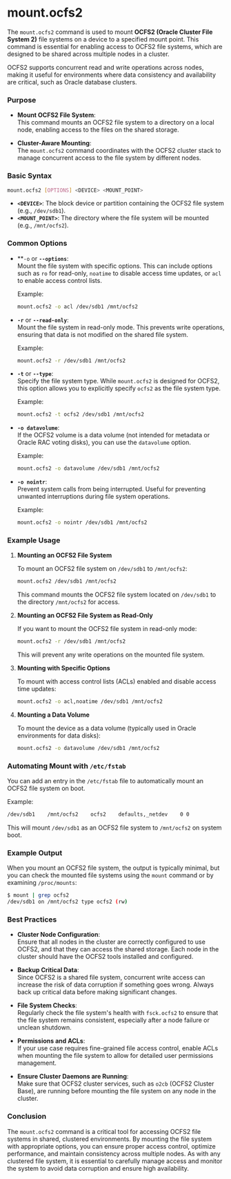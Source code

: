 # mount.ocfs2

The `mount.ocfs2` command is used to mount **OCFS2 (Oracle Cluster File System 2)** file systems on a device to a specified mount point. This command is essential for enabling access to OCFS2 file systems, which are designed to be shared across multiple nodes in a cluster.

OCFS2 supports concurrent read and write operations across nodes, making it useful for environments where data consistency and availability are critical, such as Oracle database clusters.

### Purpose

- **Mount OCFS2 File System**:  
  This command mounts an OCFS2 file system to a directory on a local node, enabling access to the files on the shared storage.
  
- **Cluster-Aware Mounting**:  
  The `mount.ocfs2` command coordinates with the OCFS2 cluster stack to manage concurrent access to the file system by different nodes.

### Basic Syntax

```bash
mount.ocfs2 [OPTIONS] <DEVICE> <MOUNT_POINT>
```

- **`<DEVICE>`**: The block device or partition containing the OCFS2 file system (e.g., `/dev/sdb1`).
- **`<MOUNT_POINT>`**: The directory where the file system will be mounted (e.g., `/mnt/ocfs2`).

### Common Options

- **`-o` or **`--options`**:  
  Mount the file system with specific options. This can include options such as `ro` for read-only, `noatime` to disable access time updates, or `acl` to enable access control lists.

  Example:
  ```bash
  mount.ocfs2 -o acl /dev/sdb1 /mnt/ocfs2
  ```

- **`-r`** or **`--read-only`**:  
  Mount the file system in read-only mode. This prevents write operations, ensuring that data is not modified on the shared file system.

  Example:
  ```bash
  mount.ocfs2 -r /dev/sdb1 /mnt/ocfs2
  ```

- **`-t`** or **`--type`**:  
  Specify the file system type. While `mount.ocfs2` is designed for OCFS2, this option allows you to explicitly specify `ocfs2` as the file system type.

  Example:
  ```bash
  mount.ocfs2 -t ocfs2 /dev/sdb1 /mnt/ocfs2
  ```

- **`-o datavolume`**:  
  If the OCFS2 volume is a data volume (not intended for metadata or Oracle RAC voting disks), you can use the `datavolume` option.

  Example:
  ```bash
  mount.ocfs2 -o datavolume /dev/sdb1 /mnt/ocfs2
  ```

- **`-o nointr`**:  
  Prevent system calls from being interrupted. Useful for preventing unwanted interruptions during file system operations.

  Example:
  ```bash
  mount.ocfs2 -o nointr /dev/sdb1 /mnt/ocfs2
  ```

### Example Usage

1. **Mounting an OCFS2 File System**

   To mount an OCFS2 file system on `/dev/sdb1` to `/mnt/ocfs2`:

   ```bash
   mount.ocfs2 /dev/sdb1 /mnt/ocfs2
   ```

   This command mounts the OCFS2 file system located on `/dev/sdb1` to the directory `/mnt/ocfs2` for access.

2. **Mounting an OCFS2 File System as Read-Only**

   If you want to mount the OCFS2 file system in read-only mode:

   ```bash
   mount.ocfs2 -r /dev/sdb1 /mnt/ocfs2
   ```

   This will prevent any write operations on the mounted file system.

3. **Mounting with Specific Options**

   To mount with access control lists (ACLs) enabled and disable access time updates:

   ```bash
   mount.ocfs2 -o acl,noatime /dev/sdb1 /mnt/ocfs2
   ```

4. **Mounting a Data Volume**

   To mount the device as a data volume (typically used in Oracle environments for data disks):

   ```bash
   mount.ocfs2 -o datavolume /dev/sdb1 /mnt/ocfs2
   ```

### Automating Mount with `/etc/fstab`

You can add an entry in the `/etc/fstab` file to automatically mount an OCFS2 file system on boot.

Example:

```bash
/dev/sdb1    /mnt/ocfs2    ocfs2    defaults,_netdev    0 0
```

This will mount `/dev/sdb1` as an OCFS2 file system to `/mnt/ocfs2` on system boot.

### Example Output

When you mount an OCFS2 file system, the output is typically minimal, but you can check the mounted file systems using the `mount` command or by examining `/proc/mounts`:

```bash
$ mount | grep ocfs2
/dev/sdb1 on /mnt/ocfs2 type ocfs2 (rw)
```

### Best Practices

- **Cluster Node Configuration**:  
  Ensure that all nodes in the cluster are correctly configured to use OCFS2, and that they can access the shared storage. Each node in the cluster should have the OCFS2 tools installed and configured.

- **Backup Critical Data**:  
  Since OCFS2 is a shared file system, concurrent write access can increase the risk of data corruption if something goes wrong. Always back up critical data before making significant changes.

- **File System Checks**:  
  Regularly check the file system's health with `fsck.ocfs2` to ensure that the file system remains consistent, especially after a node failure or unclean shutdown.

- **Permissions and ACLs**:  
  If your use case requires fine-grained file access control, enable ACLs when mounting the file system to allow for detailed user permissions management.

- **Ensure Cluster Daemons are Running**:  
  Make sure that OCFS2 cluster services, such as `o2cb` (OCFS2 Cluster Base), are running before mounting the file system on any node in the cluster.

### Conclusion

The `mount.ocfs2` command is a critical tool for accessing OCFS2 file systems in shared, clustered environments. By mounting the file system with appropriate options, you can ensure proper access control, optimize performance, and maintain consistency across multiple nodes. As with any clustered file system, it is essential to carefully manage access and monitor the system to avoid data corruption and ensure high availability.

